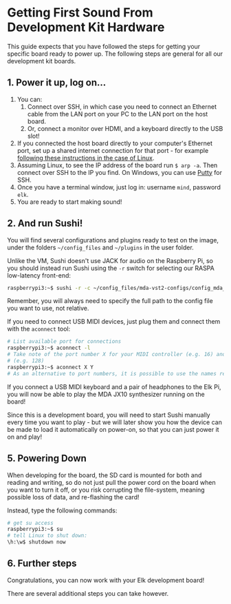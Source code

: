 # Getting First Sound From Development Kit Hardware

This guide expects that you have followed the steps for getting your specific board ready to power up. The following steps are general for all our development kit boards.

## 1. Power it up, log on...

1. You can:
   1. Connect over SSH, in which case you need to connect an Ethernet cable from the LAN port on your PC to the LAN port on the host board.
   2. Or, connect a monitor over HDMI, and a keyboard directly to the USB slot!
2. If you connected the host board directly to your computer's Ethernet port, set up a shared internet connection for that port - for example [following these instructions in the case of Linux](https://www.cesariogarcia.com/?p=611).
3. Assuming Linux, to see the IP address of the board run `$ arp -a`. Then connect over SSH to the IP you find. On Windows, you can use [Putty](https://www.putty.org/) for SSH.
4. Once you have a terminal window, just log in: username `mind`, password `elk`.
5. You are ready to start making sound!

## 2. And run Sushi!

You will find several configurations and plugins ready to test on the image, under the folders `~/config_files` and `~/plugins` in the user folder.

Unlike the VM, Sushi doesn't use JACK for audio on the Raspberry Pi, so you should instead run Sushi using the `-r` switch for selecting our RASPA low-latency front-end:

```bash
raspberrypi3:~$ sushi -r -c ~/config_files/mda-vst2-configs/config_mda_synth.json 
```

Remember, you will always need to specify the full path to the config file you want to use, not relative.

If you need to connect USB MIDI devices, just plug them and connect them with the `aconnect` tool:

```bash
# List available port for connections
raspberrypi3:~$ aconnect -l
# Take note of the port number X for your MIDI controller (e.g. 16) and the one Y assigned to Sushi
# (e.g. 128)
raspberrypi3:~$ aconnect X Y
# As an alternative to port numbers, it is possible to use the names reported by aconnect -l
```

If you connect a USB MIDI keyboard and a pair of headphones to the Elk Pi, you will now be able to play the MDA JX10 synthesizer running on the board!

Since this is a development board, you will need to start Sushi manually every time you want to play - but we will later show you how the device can be made to load it automatically on power-on, so that you can just power it on and play!

## 5. Powering Down

When developing for the board, the SD card is mounted for both and reading and writing, so do not just pull the power cord on the board when you want to turn it off, or you risk corrupting the file-system, meaning possible loss of data, and re-flashing the card!

Instead, type the following commands:

```bash
# get su access
raspberrypi3:~$ su
# tell Linux to shut down:
\h:\w$ shutdown now
```

## 6. Further steps

Congratulations, you can now work with your Elk development board! 

There are several additional steps you can take however.